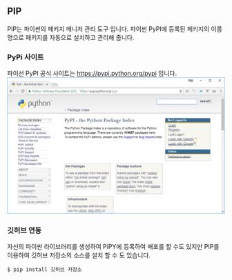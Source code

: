 ## PIP
PIP는 파이썬의 페키지 메니저 관리 도구 입니다. 파이썬 PyPI에 등록된 페키지의 이름명으로 페키지를 자동으로 설치하고 관리해 줍니다.

### PyPi 사이트
파이선 PyPI 공식 사이트는 https://pypi.python.org/pypi 입니다.
![](./imgs/pip-01.jpg)
 

### 깃허브 연동
자신의 파이썬 라이브러리를 생성하여 PiPY에 등록하여 배포를 할 수도 있지만 PIP를 이용하여 깃허브 저장소의 소스를 설치 할 수 도 있습니다.

```
$ pip install 깃허브 저장소
```